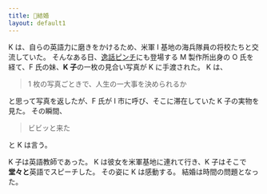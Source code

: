 ```yaml
---
title: 💍結婚
layout: default1
---
```

K は、自らの英語力に磨きをかけるため、米軍 I 基地の海兵隊員の将校たちと交流していた。
そんなある日、[逸話ピンチ](h)にも登場する M 製作所出身の O 氏を経て、F 氏の妹、**K 子**の一枚の見合い写真が K に手渡された。
K は、

> 1 枚の写真ごときで、人生の一大事を決められるか

と思って写真を返したが、F 氏が I 市に呼び、そこに滞在していた K 子の実物を見た。
その瞬間、

> ビビッと来た

と K は言う。

K 子は英語教師であった。
K は彼女を米軍基地に連れて行き、K 子はそこで**堂々と**英語でスピーチした。
その姿に K は感動する。
結婚は時間の問題となった。
